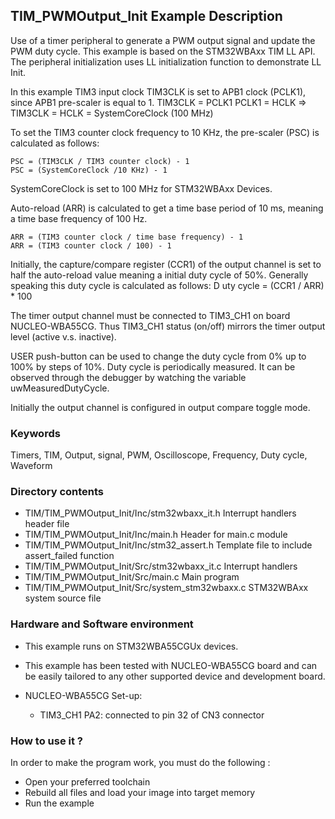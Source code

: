 ## <b>TIM_PWMOutput_Init Example Description</b>

Use of a timer peripheral to generate a 
PWM output signal and update the PWM duty cycle. This example is based on the 
STM32WBAxx TIM LL API. The peripheral initialization uses 
LL initialization function to demonstrate LL Init.

In this example TIM3 input clock TIM3CLK is set to APB1 clock (PCLK1),
since APB1 pre-scaler is equal to 1.
    TIM3CLK = PCLK1
    PCLK1 = HCLK
    => TIM3CLK = HCLK = SystemCoreClock (100 MHz)

To set the TIM3 counter clock frequency to 10 KHz, the pre-scaler (PSC) is
calculated as follows:

	PSC = (TIM3CLK / TIM3 counter clock) - 1
	PSC = (SystemCoreClock /10 KHz) - 1

SystemCoreClock is set to 100 MHz for STM32WBAxx Devices.

Auto-reload (ARR) is calculated to get a time base period of 10 ms,
meaning a time base frequency of 100 Hz.

	ARR = (TIM3 counter clock / time base frequency) - 1
	ARR = (TIM3 counter clock / 100) - 1

Initially, the capture/compare register (CCR1) of the output channel is set to
half the auto-reload value meaning a initial duty cycle of 50%.
Generally speaking this duty cycle is calculated as follows:
D
	uty cycle = (CCR1 / ARR) * 100

The timer output channel must be connected to TIM3_CH1 on board NUCLEO-WBA55CG.
Thus TIM3_CH1 status (on/off) mirrors the timer output level (active v.s. inactive).

USER push-button can be used to change the duty cycle from 0% up to 100% by
steps of 10%. Duty cycle is periodically measured. It can be observed through
the debugger by watching the variable uwMeasuredDutyCycle.

Initially the output channel is configured in output compare toggle mode.

### <b>Keywords</b>

Timers, TIM, Output, signal, PWM, Oscilloscope, Frequency, Duty cycle, Waveform

### <b>Directory contents</b>

  - TIM/TIM_PWMOutput_Init/Inc/stm32wbaxx_it.h          Interrupt handlers header file
  - TIM/TIM_PWMOutput_Init/Inc/main.h                  Header for main.c module
  - TIM/TIM_PWMOutput_Init/Inc/stm32_assert.h          Template file to include assert_failed function
  - TIM/TIM_PWMOutput_Init/Src/stm32wbaxx_it.c          Interrupt handlers
  - TIM/TIM_PWMOutput_Init/Src/main.c                  Main program
  - TIM/TIM_PWMOutput_Init/Src/system_stm32wbaxx.c      STM32WBAxx system source file


### <b>Hardware and Software environment</b>

  - This example runs on STM32WBA55CGUx devices.
    
  - This example has been tested with NUCLEO-WBA55CG board and can be
    easily tailored to any other supported device and development board.
  - NUCLEO-WBA55CG Set-up:
      - TIM3_CH1  PA2: connected to pin 32 of CN3 connector 

### <b>How to use it ?</b>

In order to make the program work, you must do the following :

 - Open your preferred toolchain
 - Rebuild all files and load your image into target memory
 - Run the example


